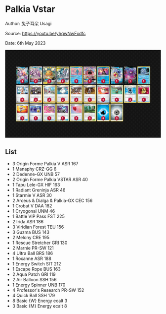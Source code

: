 # Palkia Vstar

Author: 兔子耳朵 Usagi

Source: <https://youtu.be/yhqwNwFxdfc>

Date: 6th May 2023

![decklist](../images/../../images/SVI/Palkia%20Vstar/4-%20Palkia%20Vstar.png)

## List

* 3 Origin Forme Palkia V ASR 167
* 1 Manaphy CRZ-GG 6
* 2 Dedenne-GX UNB 57
* 2 Origin Forme Palkia VSTAR ASR 40
* 1 Tapu Lele-GX HIF 163
* 1 Radiant Greninja ASR 46
* 1 Starmie V ASR 30
* 2 Arceus & Dialga & Palkia-GX CEC 156
* 1 Crobat V DAA 182
* 1 Cryogonal UNM 46
* 1 Battle VIP Pass FST 225
* 2 Irida ASR 186
* 3 Viridian Forest TEU 156
* 3 Guzma BUS 143
* 2 Melony CRE 195
* 1 Rescue Stretcher GRI 130
* 2 Marnie PR-SW 121
* 4 Ultra Ball BRS 186
* 1 Roxanne ASR 188
* 1 Energy Switch SIT 212
* 1 Escape Rope BUS 163
* 2 Aqua Patch GRI 119
* 2 Air Balloon SSH 156
* 1 Energy Spinner UNB 170
* 4 Professor's Research PR-SW 152
* 4 Quick Ball SSH 179
* 8 Basic {W} Energy ecalt 3
* 3 Basic {M} Energy ecalt 8

